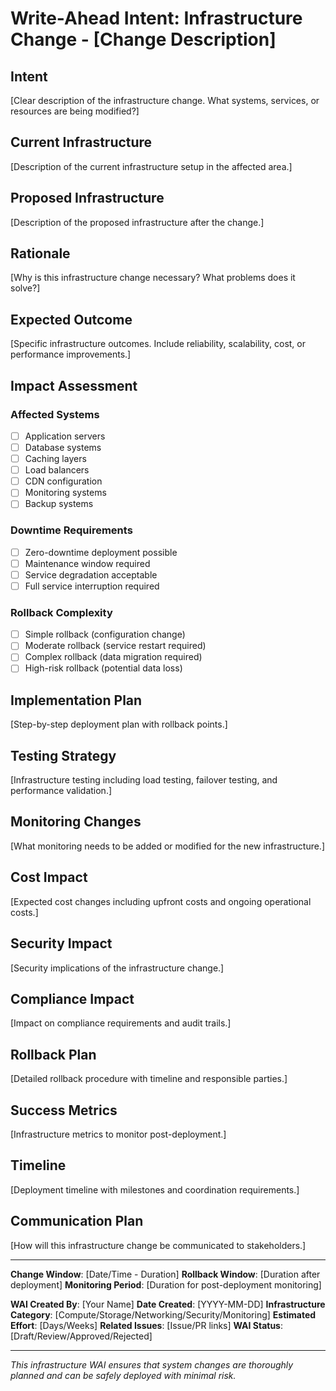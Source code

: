 # Write-Ahead Intent: Infrastructure Change - [Change Description]

## Intent
[Clear description of the infrastructure change. What systems, services, or resources are being modified?]

## Current Infrastructure
[Description of the current infrastructure setup in the affected area.]

## Proposed Infrastructure
[Description of the proposed infrastructure after the change.]

## Rationale
[Why is this infrastructure change necessary? What problems does it solve?]

## Expected Outcome
[Specific infrastructure outcomes. Include reliability, scalability, cost, or performance improvements.]

## Impact Assessment

### Affected Systems
- [ ] Application servers
- [ ] Database systems
- [ ] Caching layers
- [ ] Load balancers
- [ ] CDN configuration
- [ ] Monitoring systems
- [ ] Backup systems

### Downtime Requirements
- [ ] Zero-downtime deployment possible
- [ ] Maintenance window required
- [ ] Service degradation acceptable
- [ ] Full service interruption required

### Rollback Complexity
- [ ] Simple rollback (configuration change)
- [ ] Moderate rollback (service restart required)
- [ ] Complex rollback (data migration required)
- [ ] High-risk rollback (potential data loss)

## Implementation Plan
[Step-by-step deployment plan with rollback points.]

## Testing Strategy
[Infrastructure testing including load testing, failover testing, and performance validation.]

## Monitoring Changes
[What monitoring needs to be added or modified for the new infrastructure.]

## Cost Impact
[Expected cost changes including upfront costs and ongoing operational costs.]

## Security Impact
[Security implications of the infrastructure change.]

## Compliance Impact
[Impact on compliance requirements and audit trails.]

## Rollback Plan
[Detailed rollback procedure with timeline and responsible parties.]

## Success Metrics
[Infrastructure metrics to monitor post-deployment.]

## Timeline
[Deployment timeline with milestones and coordination requirements.]

## Communication Plan
[How will this infrastructure change be communicated to stakeholders.]

---

**Change Window**: [Date/Time - Duration]
**Rollback Window**: [Duration after deployment]
**Monitoring Period**: [Duration for post-deployment monitoring]

**WAI Created By**: [Your Name]
**Date Created**: [YYYY-MM-DD]
**Infrastructure Category**: [Compute/Storage/Networking/Security/Monitoring]
**Estimated Effort**: [Days/Weeks]
**Related Issues**: [Issue/PR links]
**WAI Status**: [Draft/Review/Approved/Rejected]

---

*This infrastructure WAI ensures that system changes are thoroughly planned and can be safely deployed with minimal risk.*